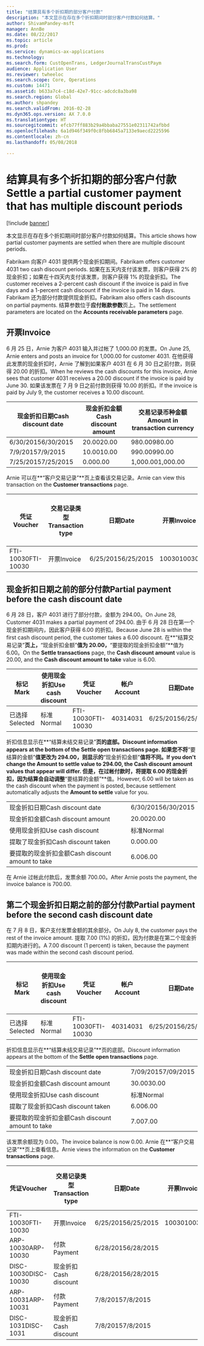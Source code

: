 ```yaml
---
title: "结算具有多个折扣期的部分客户付款"
description: "本文显示在存在多个折扣期间时部分客户付款如何结算。"
author: ShivamPandey-msft
manager: AnnBe
ms.date: 08/22/2017
ms.topic: article
ms.prod: 
ms.service: dynamics-ax-applications
ms.technology: 
ms.search.form: CustOpenTrans, LedgerJournalTransCustPaym
audience: Application User
ms.reviewer: twheeloc
ms.search.scope: Core, Operations
ms.custom: 14471
ms.assetid: b633a7c4-c18d-42e7-91cc-adcdc8a3ba98
ms.search.region: Global
ms.author: shpandey
ms.search.validFrom: 2016-02-28
ms.dyn365.ops.version: AX 7.0.0
ms.translationtype: HT
ms.sourcegitcommit: efcb77ff883b29a4bbaba27551e02311742afbbd
ms.openlocfilehash: 6a1d946f349f0c8fbb6845a7133e9aecd2225596
ms.contentlocale: zh-cn
ms.lasthandoff: 05/08/2018

---
```


# <a name="settle-a-partial-customer-payment-that-has-multiple-discount-periods"></a><span data-ttu-id="647db-103">结算具有多个折扣期的部分客户付款</span><span class="sxs-lookup"><span data-stu-id="647db-103">Settle a partial customer payment that has multiple discount periods</span></span>

[!include [banner](../includes/banner.md)]

<span data-ttu-id="647db-104">本文显示在存在多个折扣期间时部分客户付款如何结算。</span><span class="sxs-lookup"><span data-stu-id="647db-104">This article shows how partial customer payments are settled when there are multiple discount periods.</span></span>

<span data-ttu-id="647db-105">Fabrikam 向客户 4031 提供两个现金折扣期间。</span><span class="sxs-lookup"><span data-stu-id="647db-105">Fabrikam offers customer 4031 two cash discount periods.</span></span> <span data-ttu-id="647db-106">如果在五天内支付该发票，则客户获得 2% 的现金折扣；如果在十四天内支付该发票，则客户获得 1% 的现金折扣。</span><span class="sxs-lookup"><span data-stu-id="647db-106">The customer receives a 2-percent cash discount if the invoice is paid in five days and a 1-percent cash discount if the invoice is paid in 14 days.</span></span> <span data-ttu-id="647db-107">Fabrikam 还为部分付款提供现金折扣。</span><span class="sxs-lookup"><span data-stu-id="647db-107">Fabrikam also offers cash discounts on partial payments.</span></span> <span data-ttu-id="647db-108">结算参数位于**应付账款参数**页上。</span><span class="sxs-lookup"><span data-stu-id="647db-108">The settlement parameters are located on the **Accounts receivable parameters** page.</span></span>

## <a name="invoice"></a><span data-ttu-id="647db-109">开票</span><span class="sxs-lookup"><span data-stu-id="647db-109">Invoice</span></span>
<span data-ttu-id="647db-110">6 月 25 日，Arnie 为客户 4031 输入并过帐了 1,000.00 的发票。</span><span class="sxs-lookup"><span data-stu-id="647db-110">On June 25, Arnie enters and posts an invoice for 1,000.00 for customer 4031.</span></span> <span data-ttu-id="647db-111">在他获得此发票的现金折扣时，Arnie 了解到如果客户 4031 在 6 月 30 日之前付款，则获得 20.00 的折扣。</span><span class="sxs-lookup"><span data-stu-id="647db-111">When he reviews the cash discounts for this invoice, Arnie sees that customer 4031 receives a 20.00 discount if the invoice is paid by June 30.</span></span> <span data-ttu-id="647db-112">如果该发票在 7 月 9 日之前付款则获得 10.00 的折扣。</span><span class="sxs-lookup"><span data-stu-id="647db-112">If the invoice is paid by July 9, the customer receives a 10.00 discount.</span></span>

| <span data-ttu-id="647db-113">现金折扣日期</span><span class="sxs-lookup"><span data-stu-id="647db-113">Cash discount date</span></span> | <span data-ttu-id="647db-114">现金折扣金额</span><span class="sxs-lookup"><span data-stu-id="647db-114">Cash discount amount</span></span> | <span data-ttu-id="647db-115">交易记录币种金额</span><span class="sxs-lookup"><span data-stu-id="647db-115">Amount in transaction currency</span></span> |
|--------------------|----------------------|--------------------------------|
| <span data-ttu-id="647db-116">6/30/2015</span><span class="sxs-lookup"><span data-stu-id="647db-116">6/30/2015</span></span>          | <span data-ttu-id="647db-117">20.00</span><span class="sxs-lookup"><span data-stu-id="647db-117">20.00</span></span>                | <span data-ttu-id="647db-118">980.00</span><span class="sxs-lookup"><span data-stu-id="647db-118">980.00</span></span>                         |
| <span data-ttu-id="647db-119">7/9/2015</span><span class="sxs-lookup"><span data-stu-id="647db-119">7/9/2015</span></span>           | <span data-ttu-id="647db-120">10.00</span><span class="sxs-lookup"><span data-stu-id="647db-120">10.00</span></span>                | <span data-ttu-id="647db-121">990.00</span><span class="sxs-lookup"><span data-stu-id="647db-121">990.00</span></span>                         |
| <span data-ttu-id="647db-122">7/25/2015</span><span class="sxs-lookup"><span data-stu-id="647db-122">7/25/2015</span></span>          | <span data-ttu-id="647db-123">0.00</span><span class="sxs-lookup"><span data-stu-id="647db-123">0.00</span></span>                 | <span data-ttu-id="647db-124">1,000.00</span><span class="sxs-lookup"><span data-stu-id="647db-124">1,000.00</span></span>                       |

<span data-ttu-id="647db-125">Arnie 可以在**“客户交易记录”**页上查看该交易记录。</span><span class="sxs-lookup"><span data-stu-id="647db-125">Arnie can view this transaction on the **Customer transactions** page.</span></span>

| <span data-ttu-id="647db-126">凭证</span><span class="sxs-lookup"><span data-stu-id="647db-126">Voucher</span></span>   | <span data-ttu-id="647db-127">交易记录类型</span><span class="sxs-lookup"><span data-stu-id="647db-127">Transaction type</span></span> | <span data-ttu-id="647db-128">日期</span><span class="sxs-lookup"><span data-stu-id="647db-128">Date</span></span>      | <span data-ttu-id="647db-129">开票</span><span class="sxs-lookup"><span data-stu-id="647db-129">Invoice</span></span> | <span data-ttu-id="647db-130">交易币种借方金额</span><span class="sxs-lookup"><span data-stu-id="647db-130">Amount in transaction currency debit</span></span> | <span data-ttu-id="647db-131">交易币种贷方金额</span><span class="sxs-lookup"><span data-stu-id="647db-131">Amount in transaction currency credit</span></span> | <span data-ttu-id="647db-132">余额</span><span class="sxs-lookup"><span data-stu-id="647db-132">Balance</span></span>  | <span data-ttu-id="647db-133">货币</span><span class="sxs-lookup"><span data-stu-id="647db-133">Currency</span></span> |
|-----------|------------------|-----------|---------|--------------------------------------|---------------------------------------|----------|----------|
| <span data-ttu-id="647db-134">FTI-10030</span><span class="sxs-lookup"><span data-stu-id="647db-134">FTI-10030</span></span> | <span data-ttu-id="647db-135">开票</span><span class="sxs-lookup"><span data-stu-id="647db-135">Invoice</span></span>          | <span data-ttu-id="647db-136">6/25/2015</span><span class="sxs-lookup"><span data-stu-id="647db-136">6/25/2015</span></span> | <span data-ttu-id="647db-137">10030</span><span class="sxs-lookup"><span data-stu-id="647db-137">10030</span></span>   | <span data-ttu-id="647db-138">1,000.00</span><span class="sxs-lookup"><span data-stu-id="647db-138">1,000.00</span></span>                             |                                       | <span data-ttu-id="647db-139">1,000.00</span><span class="sxs-lookup"><span data-stu-id="647db-139">1,000.00</span></span> | <span data-ttu-id="647db-140">美元</span><span class="sxs-lookup"><span data-stu-id="647db-140">USD</span></span>      |

## <a name="partial-payment-before-the-cash-discount-date"></a><span data-ttu-id="647db-141">现金折扣日期之前的部分付款</span><span class="sxs-lookup"><span data-stu-id="647db-141">Partial payment before the cash discount date</span></span>
<span data-ttu-id="647db-142">6 月 28 日，客户 4031 进行了部分付款，金额为 294.00。</span><span class="sxs-lookup"><span data-stu-id="647db-142">On June 28, Customer 4031 makes a partial payment of 294.00.</span></span> <span data-ttu-id="647db-143">由于 6 月 28 日在第一个现金折扣期间内，因此客户获得 6.00 的折扣。</span><span class="sxs-lookup"><span data-stu-id="647db-143">Because June 28 is within the first cash discount period, the customer takes a 6.00 discount.</span></span> <span data-ttu-id="647db-144">在**“结算交易记录”**页上，**“现金折扣金额”**值为 20.00，**“要提取的现金折扣金额”**值为 6.00。</span><span class="sxs-lookup"><span data-stu-id="647db-144">On the **Settle transactions** page, the **Cash discount amount** value is 20.00, and the **Cash discount amount to take** value is 6.00.</span></span>

| <span data-ttu-id="647db-145">标记</span><span class="sxs-lookup"><span data-stu-id="647db-145">Mark</span></span>     | <span data-ttu-id="647db-146">使用现金折扣</span><span class="sxs-lookup"><span data-stu-id="647db-146">Use cash discount</span></span> | <span data-ttu-id="647db-147">凭证</span><span class="sxs-lookup"><span data-stu-id="647db-147">Voucher</span></span>   | <span data-ttu-id="647db-148">帐户</span><span class="sxs-lookup"><span data-stu-id="647db-148">Account</span></span> | <span data-ttu-id="647db-149">日期</span><span class="sxs-lookup"><span data-stu-id="647db-149">Date</span></span>      | <span data-ttu-id="647db-150">到期日期</span><span class="sxs-lookup"><span data-stu-id="647db-150">Due date</span></span>  | <span data-ttu-id="647db-151">开票</span><span class="sxs-lookup"><span data-stu-id="647db-151">Invoice</span></span> | <span data-ttu-id="647db-152">交易记录币种金额</span><span class="sxs-lookup"><span data-stu-id="647db-152">Amount in transaction currency</span></span> | <span data-ttu-id="647db-153">货币</span><span class="sxs-lookup"><span data-stu-id="647db-153">Currency</span></span> | <span data-ttu-id="647db-154">要结算的金额</span><span class="sxs-lookup"><span data-stu-id="647db-154">Amount to settle</span></span> |
|----------|-------------------|-----------|---------|-----------|-----------|---------|--------------------------------|----------|------------------|
| <span data-ttu-id="647db-155">已选择</span><span class="sxs-lookup"><span data-stu-id="647db-155">Selected</span></span> | <span data-ttu-id="647db-156">标准</span><span class="sxs-lookup"><span data-stu-id="647db-156">Normal</span></span>            | <span data-ttu-id="647db-157">FTI-10030</span><span class="sxs-lookup"><span data-stu-id="647db-157">FTI-10030</span></span> | <span data-ttu-id="647db-158">4031</span><span class="sxs-lookup"><span data-stu-id="647db-158">4031</span></span>    | <span data-ttu-id="647db-159">6/25/2015</span><span class="sxs-lookup"><span data-stu-id="647db-159">6/25/2015</span></span> | <span data-ttu-id="647db-160">7/25/2015</span><span class="sxs-lookup"><span data-stu-id="647db-160">7/25/2015</span></span> | <span data-ttu-id="647db-161">10030</span><span class="sxs-lookup"><span data-stu-id="647db-161">10030</span></span>   | <span data-ttu-id="647db-162">1,000.00</span><span class="sxs-lookup"><span data-stu-id="647db-162">1,000.00</span></span>                       | <span data-ttu-id="647db-163">美元</span><span class="sxs-lookup"><span data-stu-id="647db-163">USD</span></span>      | <span data-ttu-id="647db-164">294.00</span><span class="sxs-lookup"><span data-stu-id="647db-164">294.00</span></span>           |

<span data-ttu-id="647db-165">折扣信息显示在**“结算未结交易记录”**页的底部。</span><span class="sxs-lookup"><span data-stu-id="647db-165">Discount information appears at the bottom of the **Settle open transactions** page.</span></span> <span data-ttu-id="647db-166">如果您不将**“要结算的金额”**值更改为 **294.00**，则显示的**“现金折扣金额”**值将不同。</span><span class="sxs-lookup"><span data-stu-id="647db-166">If you don't change the **Amount to settle** value to **294.00**, the **Cash discount amount** values that appear will differ.</span></span> <span data-ttu-id="647db-167">但是，在过帐付款时，将提取 6.00 的现金折扣，因为结算会自动调整**“要结算的金额”**值。</span><span class="sxs-lookup"><span data-stu-id="647db-167">However, 6.00 will be taken as the cash discount when the payment is posted, because settlement automatically adjusts the **Amount to settle** value for you.</span></span>

|                              |           |
|------------------------------|-----------|
| <span data-ttu-id="647db-168">现金折扣日期</span><span class="sxs-lookup"><span data-stu-id="647db-168">Cash discount date</span></span>           | <span data-ttu-id="647db-169">6/30/2015</span><span class="sxs-lookup"><span data-stu-id="647db-169">6/30/2015</span></span> |
| <span data-ttu-id="647db-170">现金折扣金额</span><span class="sxs-lookup"><span data-stu-id="647db-170">Cash discount amount</span></span>         | <span data-ttu-id="647db-171">20.00</span><span class="sxs-lookup"><span data-stu-id="647db-171">20.00</span></span>     |
| <span data-ttu-id="647db-172">使用现金折扣</span><span class="sxs-lookup"><span data-stu-id="647db-172">Use cash discount</span></span>            | <span data-ttu-id="647db-173">标准</span><span class="sxs-lookup"><span data-stu-id="647db-173">Normal</span></span>    |
| <span data-ttu-id="647db-174">提取了现金折扣</span><span class="sxs-lookup"><span data-stu-id="647db-174">Cash discount taken</span></span>          | <span data-ttu-id="647db-175">0.00</span><span class="sxs-lookup"><span data-stu-id="647db-175">0.00</span></span>      |
| <span data-ttu-id="647db-176">要提取的现金折扣金额</span><span class="sxs-lookup"><span data-stu-id="647db-176">Cash discount amount to take</span></span> | <span data-ttu-id="647db-177">6.00</span><span class="sxs-lookup"><span data-stu-id="647db-177">6.00</span></span>      |

<span data-ttu-id="647db-178">在 Arnie 过帐此付款后，发票余额 700.00。</span><span class="sxs-lookup"><span data-stu-id="647db-178">After Arnie posts the payment, the invoice balance is 700.00.</span></span>

## <a name="partial-payment-before-the-second-cash-discount-date"></a><span data-ttu-id="647db-179">第二个现金折扣日期之前的部分付款</span><span class="sxs-lookup"><span data-stu-id="647db-179">Partial payment before the second cash discount date</span></span>
<span data-ttu-id="647db-180">在 7 月 8 日，客户支付发票金额的其余部分。</span><span class="sxs-lookup"><span data-stu-id="647db-180">On July 8, the customer pays the rest of the invoice amount.</span></span> <span data-ttu-id="647db-181">提取 7.00 (1%) 的折扣，因为付款是在第二个现金折扣期内进行的。</span><span class="sxs-lookup"><span data-stu-id="647db-181">A 7.00 discount (1 percent) is taken, because the payment was made within the second cash discount period.</span></span>

| <span data-ttu-id="647db-182">标记</span><span class="sxs-lookup"><span data-stu-id="647db-182">Mark</span></span>     | <span data-ttu-id="647db-183">使用现金折扣</span><span class="sxs-lookup"><span data-stu-id="647db-183">Use cash discount</span></span> | <span data-ttu-id="647db-184">凭证</span><span class="sxs-lookup"><span data-stu-id="647db-184">Voucher</span></span>   | <span data-ttu-id="647db-185">帐户</span><span class="sxs-lookup"><span data-stu-id="647db-185">Account</span></span> | <span data-ttu-id="647db-186">日期</span><span class="sxs-lookup"><span data-stu-id="647db-186">Date</span></span>      | <span data-ttu-id="647db-187">到期日期</span><span class="sxs-lookup"><span data-stu-id="647db-187">Due date</span></span>  | <span data-ttu-id="647db-188">开票</span><span class="sxs-lookup"><span data-stu-id="647db-188">Invoice</span></span> | <span data-ttu-id="647db-189">交易币种借方金额</span><span class="sxs-lookup"><span data-stu-id="647db-189">Amount in transaction currency debit</span></span> | <span data-ttu-id="647db-190">交易币种贷方金额</span><span class="sxs-lookup"><span data-stu-id="647db-190">Amount in transaction currency credit</span></span> | <span data-ttu-id="647db-191">货币</span><span class="sxs-lookup"><span data-stu-id="647db-191">Currency</span></span> | <span data-ttu-id="647db-192">要结算的金额</span><span class="sxs-lookup"><span data-stu-id="647db-192">Amount to settle</span></span> |
|----------|-------------------|-----------|---------|-----------|-----------|---------|--------------------------------------|---------------------------------------|----------|------------------|
| <span data-ttu-id="647db-193">已选择</span><span class="sxs-lookup"><span data-stu-id="647db-193">Selected</span></span> | <span data-ttu-id="647db-194">标准</span><span class="sxs-lookup"><span data-stu-id="647db-194">Normal</span></span>            | <span data-ttu-id="647db-195">FTI-10030</span><span class="sxs-lookup"><span data-stu-id="647db-195">FTI-10030</span></span> | <span data-ttu-id="647db-196">4031</span><span class="sxs-lookup"><span data-stu-id="647db-196">4031</span></span>    | <span data-ttu-id="647db-197">6/25/2015</span><span class="sxs-lookup"><span data-stu-id="647db-197">6/25/2015</span></span> | <span data-ttu-id="647db-198">7/25/2015</span><span class="sxs-lookup"><span data-stu-id="647db-198">7/25/2015</span></span> | <span data-ttu-id="647db-199">10030</span><span class="sxs-lookup"><span data-stu-id="647db-199">10030</span></span>   | <span data-ttu-id="647db-200">700.00</span><span class="sxs-lookup"><span data-stu-id="647db-200">700.00</span></span>                               |                                       | <span data-ttu-id="647db-201">美元</span><span class="sxs-lookup"><span data-stu-id="647db-201">USD</span></span>      | <span data-ttu-id="647db-202">693.00</span><span class="sxs-lookup"><span data-stu-id="647db-202">693.00</span></span>           |

<span data-ttu-id="647db-203">折扣信息显示在**“结算未结交易记录”**页的底部。</span><span class="sxs-lookup"><span data-stu-id="647db-203">Discount information appears at the bottom of the **Settle open transactions** page.</span></span>

|                              |           |
|------------------------------|-----------|
| <span data-ttu-id="647db-204">现金折扣日期</span><span class="sxs-lookup"><span data-stu-id="647db-204">Cash discount date</span></span>           | <span data-ttu-id="647db-205">7/09/2015</span><span class="sxs-lookup"><span data-stu-id="647db-205">7/09/2015</span></span> |
| <span data-ttu-id="647db-206">现金折扣金额</span><span class="sxs-lookup"><span data-stu-id="647db-206">Cash discount amount</span></span>         | <span data-ttu-id="647db-207">30.00</span><span class="sxs-lookup"><span data-stu-id="647db-207">30.00</span></span>     |
| <span data-ttu-id="647db-208">使用现金折扣</span><span class="sxs-lookup"><span data-stu-id="647db-208">Use cash discount</span></span>            | <span data-ttu-id="647db-209">标准</span><span class="sxs-lookup"><span data-stu-id="647db-209">Normal</span></span>    |
| <span data-ttu-id="647db-210">提取了现金折扣</span><span class="sxs-lookup"><span data-stu-id="647db-210">Cash discount taken</span></span>          | <span data-ttu-id="647db-211">6.00</span><span class="sxs-lookup"><span data-stu-id="647db-211">6.00</span></span>      |
| <span data-ttu-id="647db-212">要提取的现金折扣金额</span><span class="sxs-lookup"><span data-stu-id="647db-212">Cash discount amount to take</span></span> | <span data-ttu-id="647db-213">7.00</span><span class="sxs-lookup"><span data-stu-id="647db-213">7.00</span></span>      |

<span data-ttu-id="647db-214">该发票余额现为 0.00。</span><span class="sxs-lookup"><span data-stu-id="647db-214">The invoice balance is now 0.00.</span></span> <span data-ttu-id="647db-215">Arnie 在**“客户交易记录”**页上查看信息。</span><span class="sxs-lookup"><span data-stu-id="647db-215">Arnie views the information on the **Customer transactions** page.</span></span>

| <span data-ttu-id="647db-216">凭证</span><span class="sxs-lookup"><span data-stu-id="647db-216">Voucher</span></span>    | <span data-ttu-id="647db-217">交易记录类型</span><span class="sxs-lookup"><span data-stu-id="647db-217">Transaction type</span></span> | <span data-ttu-id="647db-218">日期</span><span class="sxs-lookup"><span data-stu-id="647db-218">Date</span></span>      | <span data-ttu-id="647db-219">开票</span><span class="sxs-lookup"><span data-stu-id="647db-219">Invoice</span></span> | <span data-ttu-id="647db-220">交易币种借方金额</span><span class="sxs-lookup"><span data-stu-id="647db-220">Amount in transaction currency debit</span></span> | <span data-ttu-id="647db-221">交易币种贷方金额</span><span class="sxs-lookup"><span data-stu-id="647db-221">Amount in transaction currency credit</span></span> | <span data-ttu-id="647db-222">余额</span><span class="sxs-lookup"><span data-stu-id="647db-222">Balance</span></span> | <span data-ttu-id="647db-223">货币</span><span class="sxs-lookup"><span data-stu-id="647db-223">Currency</span></span> |
|------------|------------------|-----------|---------|--------------------------------------|---------------------------------------|---------|----------|
| <span data-ttu-id="647db-224">FTI-10030</span><span class="sxs-lookup"><span data-stu-id="647db-224">FTI-10030</span></span>  | <span data-ttu-id="647db-225">开票</span><span class="sxs-lookup"><span data-stu-id="647db-225">Invoice</span></span>          | <span data-ttu-id="647db-226">6/25/2015</span><span class="sxs-lookup"><span data-stu-id="647db-226">6/25/2015</span></span> | <span data-ttu-id="647db-227">10030</span><span class="sxs-lookup"><span data-stu-id="647db-227">10030</span></span>   | <span data-ttu-id="647db-228">1,000.00</span><span class="sxs-lookup"><span data-stu-id="647db-228">1,000.00</span></span>                             |                                       | <span data-ttu-id="647db-229">0.00</span><span class="sxs-lookup"><span data-stu-id="647db-229">0.00</span></span>    | <span data-ttu-id="647db-230">美元</span><span class="sxs-lookup"><span data-stu-id="647db-230">USD</span></span>      |
| <span data-ttu-id="647db-231">ARP-10030</span><span class="sxs-lookup"><span data-stu-id="647db-231">ARP-10030</span></span>  |  <span data-ttu-id="647db-232">付款</span><span class="sxs-lookup"><span data-stu-id="647db-232">Payment</span></span>         | <span data-ttu-id="647db-233">6/28/2015</span><span class="sxs-lookup"><span data-stu-id="647db-233">6/28/2015</span></span> |         |                                      | <span data-ttu-id="647db-234">294.00</span><span class="sxs-lookup"><span data-stu-id="647db-234">294.00</span></span>                                | <span data-ttu-id="647db-235">0.00</span><span class="sxs-lookup"><span data-stu-id="647db-235">0.00</span></span>    | <span data-ttu-id="647db-236">美元</span><span class="sxs-lookup"><span data-stu-id="647db-236">USD</span></span>      |
| <span data-ttu-id="647db-237">DISC-10030</span><span class="sxs-lookup"><span data-stu-id="647db-237">DISC-10030</span></span> |  <span data-ttu-id="647db-238">现金折扣</span><span class="sxs-lookup"><span data-stu-id="647db-238">Cash discount</span></span>   | <span data-ttu-id="647db-239">6/28/2015</span><span class="sxs-lookup"><span data-stu-id="647db-239">6/28/2015</span></span> |         |                                      | <span data-ttu-id="647db-240">6.00</span><span class="sxs-lookup"><span data-stu-id="647db-240">6.00</span></span>                                  | <span data-ttu-id="647db-241">0.00</span><span class="sxs-lookup"><span data-stu-id="647db-241">0.00</span></span>    | <span data-ttu-id="647db-242">美元</span><span class="sxs-lookup"><span data-stu-id="647db-242">USD</span></span>      |
| <span data-ttu-id="647db-243">ARP-10031</span><span class="sxs-lookup"><span data-stu-id="647db-243">ARP-10031</span></span>  |  <span data-ttu-id="647db-244">付款</span><span class="sxs-lookup"><span data-stu-id="647db-244">Payment</span></span>         | <span data-ttu-id="647db-245">7/8/2015</span><span class="sxs-lookup"><span data-stu-id="647db-245">7/8/2015</span></span>  |         |                                      | <span data-ttu-id="647db-246">693.00</span><span class="sxs-lookup"><span data-stu-id="647db-246">693.00</span></span>                                | <span data-ttu-id="647db-247">0.00</span><span class="sxs-lookup"><span data-stu-id="647db-247">0.00</span></span>    | <span data-ttu-id="647db-248">美元</span><span class="sxs-lookup"><span data-stu-id="647db-248">USD</span></span>      |
| <span data-ttu-id="647db-249">DISC-1031</span><span class="sxs-lookup"><span data-stu-id="647db-249">DISC-1031</span></span>  |  <span data-ttu-id="647db-250">现金折扣</span><span class="sxs-lookup"><span data-stu-id="647db-250">Cash discount</span></span>   | <span data-ttu-id="647db-251">7/8/2015</span><span class="sxs-lookup"><span data-stu-id="647db-251">7/8/2015</span></span>  |         |                                      | <span data-ttu-id="647db-252">7.00</span><span class="sxs-lookup"><span data-stu-id="647db-252">7.00</span></span>                                  | <span data-ttu-id="647db-253">0.00</span><span class="sxs-lookup"><span data-stu-id="647db-253">0.00</span></span>    | <span data-ttu-id="647db-254">美元</span><span class="sxs-lookup"><span data-stu-id="647db-254">USD</span></span>      |






